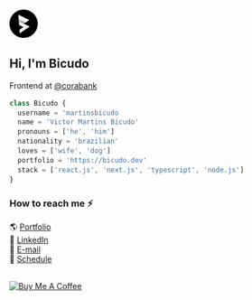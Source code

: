 ### <img src="https://github.com/martinsbicudo/bicudo.dev/blob/master/public/images/logo.png" width="50" />
## Hi, I'm Bicudo
Frontend at [@corabank](https://cora.com.br/)
<br />

```typescript
class Bicudo {
  username = 'martinsbicudo
  name = 'Victor Martins Bicudo'
  pronouns = ['he', 'him']
  nationality = 'brazilian'
  loves = ['wife', 'dog']
  portfolio = 'https://bicudo.dev'
  stack = ['react.js', 'next.js', 'typescript', 'node.js']
}
```

### How to reach me :zap:

:earth_americas: [Portfolio](https://bicudo.dev) <br>
:briefcase: [LinkedIn](https://www.linkedin.com/in/martinsbicudo) <br>
:email: [E-mail](mailto:victor_bicudo@outlook.com) <br>
:calendar: [Schedule](https://appt.link/bicudo)

<br />
<a href="https://www.buymeacoffee.com/bicudo" target="_blank"><img src="https://cdn.buymeacoffee.com/buttons/v2/default-yellow.png" alt="Buy Me A Coffee" style="height: auto !important;width: 140px !important;" ></a>
